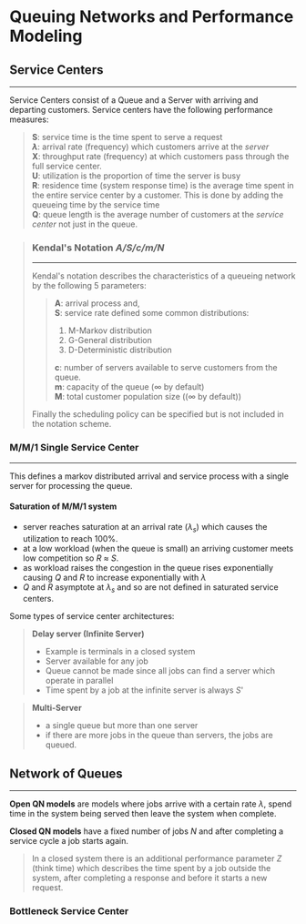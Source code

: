 # Queuing Networks and Performance Modeling

## Service Centers
---
Service Centers consist of a Queue and a Server with arriving and departing customers. Service centers have the following performance measures:

> **S**: service time is the time spent to serve a request <br>
> **$\lambda$**: arrival rate (frequency) which customers arrive at the *server* <br>
> **X**: throughput rate (frequency) at which customers pass through the full service center.<br>
> **U**: utilization is the proportion of time the server is busy <br>
> **R**: residence time (system response time) is the average time spent in the entire service center by a customer. This is done by adding the queueing time by the service time <br>
> **Q**: queue length is the average number of customers at the *service center* not just in the queue.

> ### Kendal's Notation *A/S/c/m/N*
> ---
> Kendal's notation describes the characteristics of a queueing network by the following 5 parameters:
>> **A**: arrival process and, <br>
>> **S**: service rate defined some common distributions:
>> 1. M-Markov distribution
>> 2. G-General distribution
>> 3. D-Deterministic distribution
>> 
>> **c**: number of servers available to serve customers from the queue.<br>
>> **m**: capacity of the queue ($\infty$ by default) <br>
>> **M**: total customer population size (($\infty$ by default)) <br>
>
> Finally the scheduling policy can be specified but is not included in the notation scheme.

### M/M/1 Single Service Center
---
This defines a markov distributed arrival and service process with a single server for processing the queue.

#### Saturation of M/M/1 system
- server reaches saturation at an arrival rate ($\lambda_s$) which causes the utilization to reach 100%.
- at a low workload (when the queue is small) an arriving customer meets low competition so *R* $\approx$ *S*.
- as workload raises the congestion in the queue rises exponentially causing *Q* and *R* to increase exponentially with $\lambda$
- *Q* and *R* asymptote at $\lambda_s$ and so are not defined in saturated service centers.

Some types of service center architectures:
> **Delay server (Infinite Server)**
> - Example is terminals in a closed system
> - Server available for any job
> - Queue cannot be made since all jobs can find a server which operate in parallel
> - Time spent by a job at the infinite server is always *S*'

> **Multi-Server**
> - a single queue but more than one server
> - if there are more jobs in the queue than servers, the jobs are queued.

## Network of Queues
---
**Open QN models** are models where jobs arrive with a certain rate $\lambda$, spend time in the system being served then leave the system when complete.

**Closed QN models** have a fixed number of jobs *N* and after completing a service cycle a job starts again.
>In a closed system there is an additional performance parameter *Z* (think time) which describes the time spent by a job outside the system, after completing a response and before it starts a new request.

### Bottleneck Service Center